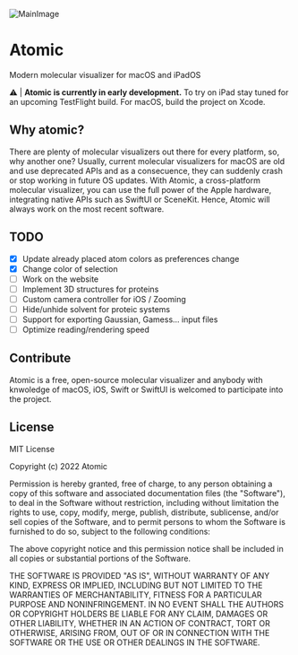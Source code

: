 ![MainImage](https://user-images.githubusercontent.com/34599976/162983599-2196412f-b70e-4bbf-951f-7485212ae5ca.png)

# Atomic
Modern molecular visualizer for macOS and iPadOS

:warning: | **Atomic is currently in early development.** 
To try on iPad stay tuned for an upcoming TestFlight build. For macOS, build the project on Xcode.

## Why atomic?
There are plenty of molecular visualizers out there for every platform, so, why another one? 
Usually, current molecular visualizers for macOS are old and use deprecated APIs and as a consecuence, they can suddenly crash or stop working in future OS updates.
With Atomic, a cross-platform molecular visualizer, you can use the full power of the Apple hardware, integrating native APIs such as SwiftUI or SceneKit. Hence, Atomic will always work on the most recent software.

## TODO
- [X] Update already placed atom colors as preferences change
- [X] Change color of selection
- [ ] Work on the website
- [ ] Implement 3D structures for proteins
- [ ] Custom camera controller for iOS / Zooming
- [ ] Hide/unhide solvent for proteic systems
- [ ] Support for exporting Gaussian, Gamess... input files
- [ ] Optimize reading/rendering speed

## Contribute
Atomic is a free, open-source molecular visualizer and anybody with knwoledge of macOS, iOS, Swift or SwiftUI is welcomed to participate into the project.

## License

MIT License

Copyright (c) 2022 Atomic

Permission is hereby granted, free of charge, to any person obtaining a copy of this software and associated documentation files (the "Software"), to deal in the Software without restriction, including without limitation the rights to use, copy, modify, merge, publish, distribute, sublicense, and/or sell copies of the Software, and to permit persons to whom the Software is furnished to do so, subject to the following conditions:

The above copyright notice and this permission notice shall be included in all copies or substantial portions of the Software.

THE SOFTWARE IS PROVIDED "AS IS", WITHOUT WARRANTY OF ANY KIND, EXPRESS OR IMPLIED, INCLUDING BUT NOT LIMITED TO THE WARRANTIES OF MERCHANTABILITY, FITNESS FOR A PARTICULAR PURPOSE AND NONINFRINGEMENT. IN NO EVENT SHALL THE AUTHORS OR COPYRIGHT HOLDERS BE LIABLE FOR ANY CLAIM, DAMAGES OR OTHER LIABILITY, WHETHER IN AN ACTION OF CONTRACT, TORT OR OTHERWISE, ARISING FROM, OUT OF OR IN CONNECTION WITH THE SOFTWARE OR THE USE OR OTHER DEALINGS IN THE SOFTWARE.
